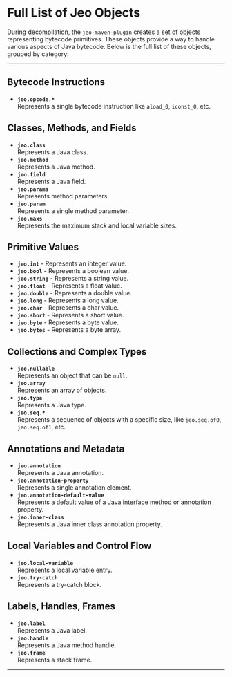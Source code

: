 # Full List of Jeo Objects

During decompilation, the `jeo-maven-plugin` creates a set of objects
representing
bytecode primitives.
These objects provide a way to handle various aspects of Java bytecode.
Below is the full list of these objects, grouped by category:

---

## Bytecode Instructions

- **`jeo.opcode.*`**  
  Represents a single bytecode instruction like `aload_0`, `iconst_0`, etc.

## Classes, Methods, and Fields

- **`jeo.class`**  
  Represents a Java class.
- **`jeo.method`**  
  Represents a Java method.
- **`jeo.field`**  
  Represents a Java field.
- **`jeo.params`**  
  Represents method parameters.
- **`jeo.param`**  
  Represents a single method parameter.
- **`jeo.maxs`**  
  Represents the maximum stack and local variable sizes.

## Primitive Values

- **`jeo.int`** - Represents an integer value.
- **`jeo.bool`** - Represents a boolean value.
- **`jeo.string`** - Represents a string value.
- **`jeo.float`** - Represents a float value.
- **`jeo.double`** - Represents a double value.
- **`jeo.long`** - Represents a long value.
- **`jeo.char`** - Represents a char value.
- **`jeo.short`** - Represents a short value.
- **`jeo.byte`** - Represents a byte value.
- **`jeo.bytes`** - Represents a byte array.

## Collections and Complex Types

- **`jeo.nullable`**  
  Represents an object that can be `null`.
- **`jeo.array`**  
  Represents an array of objects.
- **`jeo.type`**  
  Represents a Java type.
- **`jeo.seq.*`**  
  Represents a sequence of objects with a specific size,
  like `jeo.seq.of0`, `jeo.seq.of1`, etc.

## Annotations and Metadata

- **`jeo.annotation`**  
  Represents a Java annotation.
- **`jeo.annotation-property`**  
  Represents a single annotation element.
- **`jeo.annotation-default-value`**  
  Represents a default value of a Java interface method or annotation property.
- **`jeo.inner-class`**  
  Represents a Java inner class annotation property.

## Local Variables and Control Flow

- **`jeo.local-variable`**  
  Represents a local variable entry.
- **`jeo.try-catch`**  
  Represents a try-catch block.

## Labels, Handles, Frames

- **`jeo.label`**  
  Represents a Java label.
- **`jeo.handle`**  
  Represents a Java method handle.
- **`jeo.frame`**  
  Represents a stack frame.

---